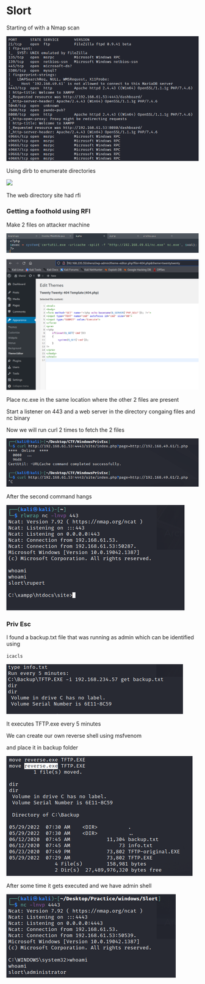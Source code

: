 # Slort

Starting of with a Nmap scan

![](<../../.gitbook/assets/image (29).png>)

Using dirb to enumerate directories&#x20;

![
](<../../.gitbook/assets/image (7).png>)

The web directory site had rfi

### Getting a foothold using RFI



Make 2 files on attacker machine

![](<../../.gitbook/assets/image (16).png>)



![](<../../.gitbook/assets/image (2).png>)

Place nc.exe in the same location where the other 2 files are present



Start a listener on 443 and a web server in the directory congaing files and nc binary



Now we will run curl 2 times to fetch the 2 files

![](<../../.gitbook/assets/image (25).png>)

After the second command hangs&#x20;

![We have a shell](<../../.gitbook/assets/image (18).png>)

### Priv Esc

I found a backup.txt file that was running as admin which can be identified using&#x20;

`icacls`

![](<../../.gitbook/assets/image (3).png>)

It executes TFTP.exe every 5 minutes

We can create our own reverse shell using msfvenom

and place it in backup folder

![](<../../.gitbook/assets/image (11).png>)



After some time it gets executed and we have admin shell

![](<../../.gitbook/assets/image (20).png>)

